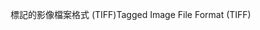 <span data-ttu-id="21382-101">標記的影像檔案格式 (TIFF)</span><span class="sxs-lookup"><span data-stu-id="21382-101">Tagged Image File Format (TIFF)</span></span>